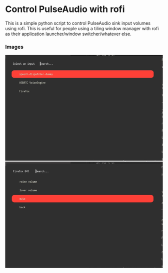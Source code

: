 # Control PulseAudio with rofi

This is a simple python script to control PulseAudio sink input volumes using rofi. This is useful for people using a tiling window manager with rofi as their application launcher/window switcher/whatever else.

### Images

![](images/main.png)
![](images/menu.png)